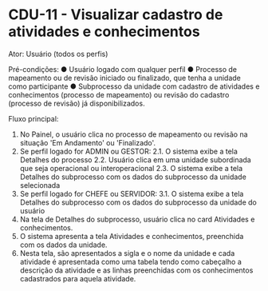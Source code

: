 # CDU-11 - Visualizar cadastro de atividades e conhecimentos

Ator: Usuário (todos os perfis)

Pré-condições:
● Usuário logado com qualquer perfil
● Processo de mapeamento ou de revisão iniciado ou finalizado, que tenha a unidade como participante
● Subprocesso da unidade com cadastro de atividades e conhecimentos (processo de mapeamento) ou revisão do cadastro (processo de revisão) já disponibilizados.

Fluxo principal:
1. No Painel, o usuário clica no processo de mapeamento ou revisão na situação 'Em Andamento' ou 'Finalizado'.
2. Se perfil logado for ADMIN ou GESTOR:
2.1. O sistema exibe a tela Detalhes do processo
2.2. Usuário clica em uma unidade subordinada que seja operacional ou interoperacional
2.3. O sistema exibe a tela Detalhes do subprocesso com os dados do subprocesso da unidade selecionada
3. Se perfil logado for CHEFE ou SERVIDOR:
3.1. O sistema exibe a tela Detalhes do subprocesso com os dados do subprocesso da unidade do usuário
4. Na tela de Detalhes do subprocesso, usuário clica no card Atividades e conhecimentos.
5. O sistema apresenta a tela Atividades e conhecimentos, preenchida com os dados da unidade.
6. Nesta tela, são apresentados a sigla e o nome da unidade e cada atividade é apresentada como uma tabela tendo como cabeçalho a descrição da atividade e as linhas preenchidas com os conhecimentos cadastrados para aquela atividade.